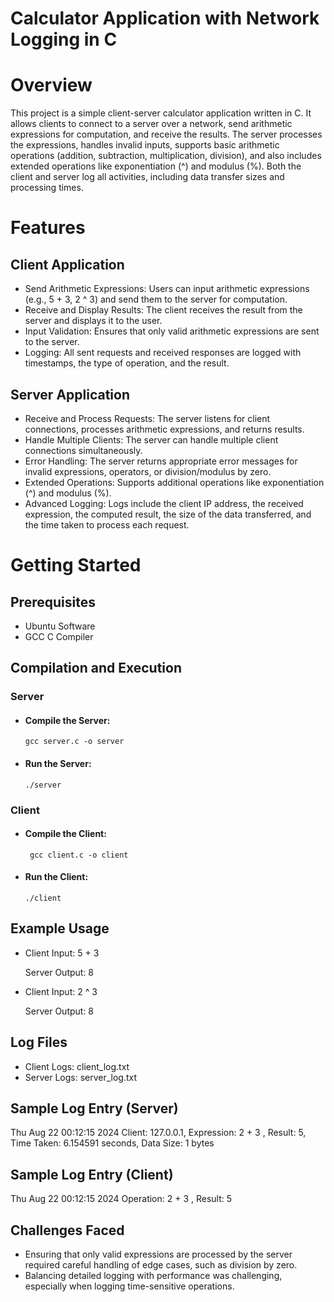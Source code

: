 
# Calculator Application with Network Logging in C

# Overview
This project is a simple client-server calculator application written in C. It allows clients to connect to a server over a network, send arithmetic expressions for computation, and receive the results. The server processes the expressions, handles invalid inputs, supports basic arithmetic operations (addition, subtraction, multiplication, division), and also includes extended operations like exponentiation (^) and modulus (%). Both the client and server log all activities, including data transfer sizes and processing times.
  

# Features
  ## Client Application
- Send Arithmetic Expressions: Users can input arithmetic expressions (e.g., 5 + 3, 2 ^ 3) and send them to the server for computation.
- Receive and Display Results: The client receives the result from the server and displays it to the user.
- Input Validation: Ensures that only valid arithmetic expressions are sent to the server.
- Logging: All sent requests and received responses are logged with timestamps, the type of operation, and the result.

## Server Application
- Receive and Process Requests: The server listens for client connections, processes arithmetic expressions, and returns results.
- Handle Multiple Clients: The server can handle multiple client connections simultaneously.
- Error Handling: The server returns appropriate error messages for invalid expressions, operators, or division/modulus by zero.
- Extended Operations: Supports additional operations like exponentiation (^) and modulus (%).
- Advanced Logging: Logs include the client IP address, the received expression, the computed result, the size of the data transferred, and the time taken to process each request.

# Getting Started
## Prerequisites
  - Ubuntu Software
  - GCC C Compiler

## Compilation and Execution
### Server
- #### Compile the Server:
      gcc server.c -o server    
- #### Run the Server:
      ./server

### Client
- #### Compile the Client:
       gcc client.c -o client      
- #### Run the Client:
      ./client

## Example Usage
 - Client Input: 5 + 3
   
   Server Output: 8
   
- Client Input: 2 ^ 3

  Server Output: 8

## Log Files
- Client Logs: client_log.txt
- Server Logs: server_log.txt

## Sample Log Entry (Server)

Thu Aug 22 00:12:15 2024
 Client: 127.0.0.1, Expression: 2 + 3
, Result: 5, Time Taken: 6.154591 seconds, Data Size: 1 bytes

## Sample Log Entry (Client)

Thu Aug 22 00:12:15 2024
 Operation: 2 + 3
, Result: 5

## Challenges Faced
- Ensuring that only valid expressions are processed by the server required careful handling of edge cases, such as division by zero.
- Balancing detailed logging with performance was challenging, especially when logging time-sensitive operations.
